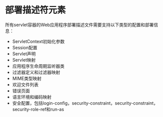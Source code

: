 # 部署描述符元素

所有servlet容器的Web应用程序部署描述文件需要支持以下类型的配置和部署信息：

* ServletContext初始化参数
* Session配置
* Servlet声明
* Servlet映射
* 应用程序生命周期监听器类
* 过滤器定义和过滤器映射
* MIME类型映射
* 欢迎文件列表
* 错误页面
* 语言环境和编码映射
* 安全配置，包括login-config，security-constraint，security-constraint，security-role-ref和run-as

